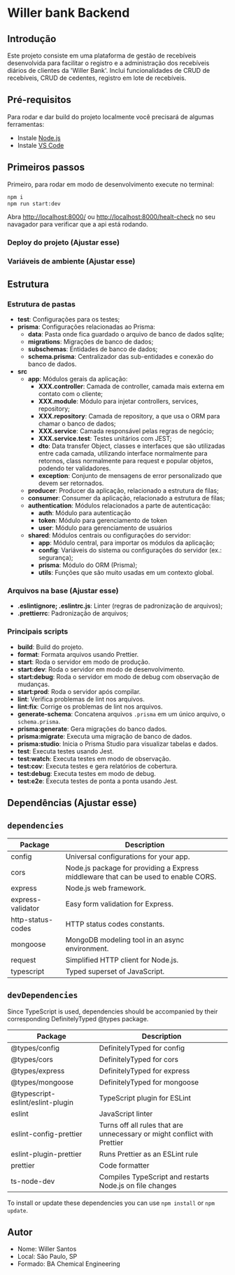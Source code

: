 # Willer bank Backend

## Introdução

Este projeto consiste em uma plataforma de gestão de recebíveis desenvolvida para facilitar o registro e a administração dos recebíveis diários de clientes da 'Willer Bank'. Inclui funcionalidades de CRUD de recebíveis, CRUD de cedentes, registro em lote de recebíveis.

## Pré-requisitos

Para rodar e dar build do projeto localmente você precisará de algumas ferramentas:

-   Instale [Node.js](https://nodejs.org/en/)
-   Instale [VS Code](https://code.visualstudio.com/)

## Primeiros passos

Primeiro, para rodar em modo de desenvolvimento execute no terminal:

```bash
npm i
npm run start:dev
```

Abra [http://localhost:8000/](http://localhost:8000/) ou [http://localhost:8000/healt-check](http://localhost:8000/healt-check) no seu navagador para verificar que a api está rodando.

### Deploy do projeto (Ajustar esse)

### Variáveis de ambiente (Ajustar esse)

## Estrutura

### Estrutura de pastas

-   **test**: Configurações para os testes;
-   **prisma**: Configurações relacionadas ao Prisma:
    -   **data**: Pasta onde fica guardado o arquivo de banco de dados sqlite;
    -   **migrations**: Migrações de banco de dados;
    -   **subschemas**: Entidades de banco de dados;
    -   **schema.prisma**: Centralizador das sub-entidades e conexão do banco de dados.
-   **src**
    -   **app**: Módulos gerais da aplicação:
        -   **XXX.controller**: Camada de controller, camada mais externa em contato com o cliente;
        -   **XXX.module**: Módulo para injetar controllers, services, repository;
        -   **XXX.repository**: Camada de repository, a que usa o ORM para chamar o banco de dados;
        -   **XXX.service**: Camada responsável pelas regras de negócio;
        -   **XXX.service.test**: Testes unitários com JEST;
        -   **dto**: Data transfer Object, classes e interfaces que são utilizadas entre cada camada, utilizando interface normalmente para retornos, class normalmente para request e popular objetos, podendo ter validadores.
        -   **exception**: Conjunto de mensagens de error personalizado que devem ser retornados.
    -   **producer**: Producer da aplicação, relacionado a estrutura de filas;
    -   **consumer**: Consumer da aplicação, relacionado a estrutura de filas;
    -   **authentication**: Módulos relacionados a parte de autenticação:
        -   **auth**: Módulo para autenticação
        -   **token**: Módulo para gerenciamento de token
        -   **user**: Módulo para gerenciamento de usuários
    -   **shared**: Módulos centrais ou configurações do servidor:
        -   **app**: Módulo central, para importar os módulos da aplicação;
        -   **config**: Variáveis do sistema ou configurações do servidor (ex.: segurança);
        -   **prisma**: Módulo do ORM (Prisma);
        -   **utils**: Funções que são muito usadas em um contexto global.

### Arquivos na base (Ajustar esse)

-   **.eslintignore; .eslintrc.js**: Linter (regras de padronização de arquivos);
-   **.prettierrc**: Padronização de arquivos;

### Principais scripts

-   **build**: Build do projeto.
-   **format**: Formata arquivos usando Prettier.
-   **start**: Roda o servidor em modo de produção.
-   **start:dev**: Roda o servidor em modo de desenvolvimento.
-   **start:debug**: Roda o servidor em modo de debug com observação de mudanças.
-   **start:prod**: Roda o servidor após compilar.
-   **lint**: Verifica problemas de lint nos arquivos.
-   **lint:fix**: Corrige os problemas de lint nos arquivos.
-   **generate-schema**: Concatena arquivos `.prisma` em um único arquivo, o `schema.prisma`.
-   **prisma:generate**: Gera migrações do banco dados.
-   **prisma:migrate**: Executa uma migração de banco de dados.
-   **prisma:studio**: Inicia o Prisma Studio para visualizar tabelas e dados.
-   **test**: Executa testes usando Jest.
-   **test:watch**: Executa testes em modo de observação.
-   **test:cov**: Executa testes e gera relatórios de cobertura.
-   **test:debug**: Executa testes em modo de debug.
-   **test:e2e**: Executa testes de ponta a ponta usando Jest.

## Dependências (Ajustar esse)

## `dependencies`

| Package           | Description                                                                         |
| ----------------- | ----------------------------------------------------------------------------------- |
| config            | Universal configurations for your app.                                              |
| cors              | Node.js package for providing a Express middleware that can be used to enable CORS. |
| express           | Node.js web framework.                                                              |
| express-validator | Easy form validation for Express.                                                   |
| http-status-codes | HTTP status codes constants.                                                        |
| mongoose          | MongoDB modeling tool in an async environment.                                      |
| request           | Simplified HTTP client for Node.js.                                                 |
| typescript        | Typed superset of JavaScript.                                                       |

## `devDependencies`

Since TypeScript is used, dependencies should be accompanied by their corresponding DefinitelyTyped @types package.

| Package                          | Description                                                              |
| -------------------------------- | ------------------------------------------------------------------------ |
| @types/config                    | DefinitelyTyped for config                                               |
| @types/cors                      | DefinitelyTyped for cors                                                 |
| @types/express                   | DefinitelyTyped for express                                              |
| @types/mongoose                  | DefinitelyTyped for mongoose                                             |
| @typescript-eslint/eslint-plugin | TypeScript plugin for ESLint                                             |
| eslint                           | JavaScript linter                                                        |
| eslint-config-prettier           | Turns off all rules that are unnecessary or might conflict with Prettier |
| eslint-plugin-prettier           | Runs Prettier as an ESLint rule                                          |
| prettier                         | Code formatter                                                           |
| ts-node-dev                      | Compiles TypeScript and restarts Node.js on file changes                 |

To install or update these dependencies you can use `npm install` or `npm update`.

## Autor

-   Nome: Willer Santos
-   Local: São Paulo, SP
-   Formado: BA Chemical Engineering
